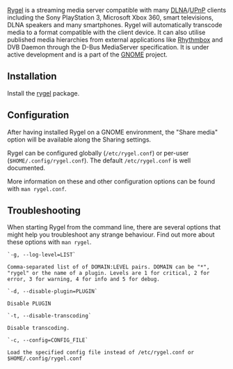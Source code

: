 [Rygel](https://live.gnome.org/Rygel) is a streaming media server compatible with many [DLNA](https://en.wikipedia.org/wiki/Digital_Living_Network_Alliance "wikipedia:Digital Living Network Alliance")/[UPnP](https://en.wikipedia.org/wiki/Universal_Plug_and_Play "wikipedia:Universal Plug and Play") clients including the Sony PlayStation 3, Microsoft Xbox 360, smart televisions, DLNA speakers and many smartphones. Rygel will automatically transcode media to a format compatible with the client device. It can also utilise published media hierarchies from external applications like [Rhythmbox](/index.php/Rhythmbox "Rhythmbox") and DVB Daemon through the D-Bus MediaServer specification. It is under active development and is a part of the [GNOME](/index.php/GNOME "GNOME") project.

## Installation

Install the [rygel](https://www.archlinux.org/packages/?name=rygel) package.

## Configuration

After having installed Rygel on a GNOME environment, the "Share media" option will be available along the Sharing settings.

Rygel can be configured globally (`/etc/rygel.conf`) or per-user (`$HOME/.config/rygel.conf`). The default `/etc/rygel.conf` is well documented.

More information on these and other configuration options can be found with `man rygel.conf`.

## Troubleshooting

When starting Rygel from the command line, there are several options that might help you troubleshoot any strange behaviour. Find out more about these options with `man rygel`.

	`-g, --log-level=LIST`

	Comma-separated list of of DOMAIN:LEVEL pairs. DOMAIN can be "*", "rygel" or the name of a plugin. Levels are 1 for critical, 2 for error, 3 for warning, 4 for info and 5 for debug.

	`-d, --disable-plugin=PLUGIN`

	Disable PLUGIN

	`-t, --disable-transcoding`

	Disable transcoding.

	`-c, --config=CONFIG_FILE`

	Load the specified config file instead of /etc/rygel.conf or $HOME/.config/rygel.conf